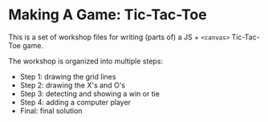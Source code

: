 # Making A Game: Tic-Tac-Toe

This is a set of workshop files for writing (parts of) a JS + `<canvas>` Tic-Tac-Toe game.

The workshop is organized into multiple steps:

-   Step 1: drawing the grid lines
-   Step 2: drawing the X's and O's
-   Step 3: detecting and showing a win or tie
-   Step 4: adding a computer player
-   Final: final solution
